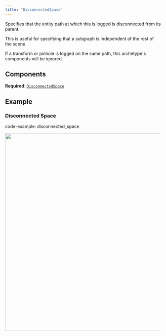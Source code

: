```yaml
---
title: "DisconnectedSpace"
---
```


Specifies that the entity path at which this is logged is disconnected from its parent.

This is useful for specifying that a subgraph is independent of the rest of the scene.

If a transform or pinhole is logged on the same path, this archetype's components
will be ignored.

## Components

**Required**: [`DisconnectedSpace`](../components/disconnected_space.md)

## Example

### Disconnected Space

code-example: disconnected_space

<center>
<picture>
  <source media="(max-width: 480px)" srcset="https://static.rerun.io/disconnected_space/b8f95b0e32359de625a765247c84935146c1fba9/480w.png">
  <source media="(max-width: 768px)" srcset="https://static.rerun.io/disconnected_space/b8f95b0e32359de625a765247c84935146c1fba9/768w.png">
  <source media="(max-width: 1024px)" srcset="https://static.rerun.io/disconnected_space/b8f95b0e32359de625a765247c84935146c1fba9/1024w.png">
  <source media="(max-width: 1200px)" srcset="https://static.rerun.io/disconnected_space/b8f95b0e32359de625a765247c84935146c1fba9/1200w.png">
  <img src="https://static.rerun.io/disconnected_space/b8f95b0e32359de625a765247c84935146c1fba9/full.png" width="640">
</picture>
</center>

